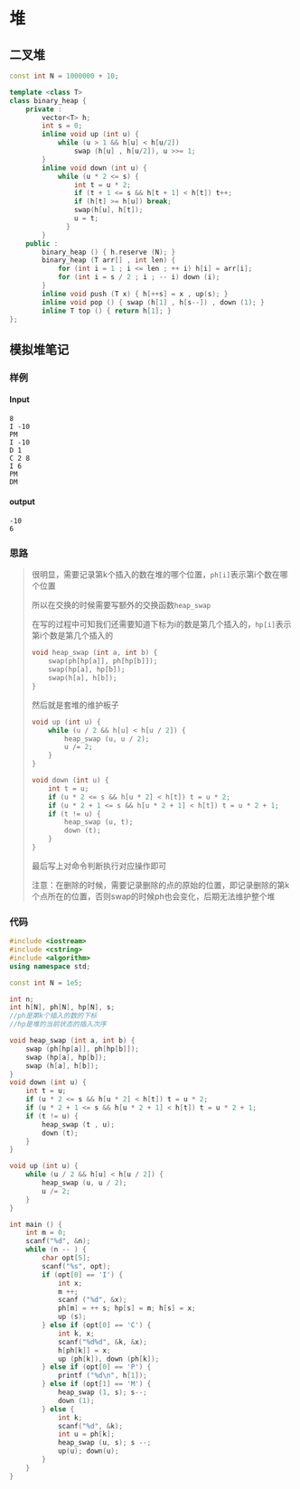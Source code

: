 # 堆

## 二叉堆

```cpp
const int N = 1000000 + 10;

template <class T>
class binary_heap {
    private :
        vector<T> h; 
        int s = 0;
        inline void up (int u) {
            while (u > 1 && h[u] < h[u/2]) 
                swap (h[u] , h[u/2]), u >>= 1;
        }
        inline void down (int u) {
            while (u * 2 <= s) {
                int t = u * 2;
                if (t + 1 <= s && h[t + 1] < h[t]) t++;
                if (h[t] >= h[u]) break;
                swap(h[u], h[t]);
                u = t;
              }
        }
    public :
        binary_heap () { h.reserve (N); }
        binary_heap (T arr[] , int len) { 
            for (int i = 1 ; i <= len ; ++ i) h[i] = arr[i];
            for (int i = s / 2 ; i ; -- i) down (i); 
        }
        inline void push (T x) { h[++s] = x , up(s); }
        inline void pop () { swap (h[1] , h[s--]) , down (1); }
        inline T top () { return h[1]; }
};
```

## 模拟堆笔记

### 样例

#### Input

```text
8
I -10
PM
I -10
D 1
C 2 8
I 6
PM
DM
```

#### output

```text
-10
6
```

### 思路

> 很明显，需要记录第k个插入的数在堆的哪个位置，`ph[i]`表示第i个数在哪个位置
>
> 所以在交换的时候需要写额外的交换函数`heap_swap`
>
> 在写的过程中可知我们还需要知道下标为i的数是第几个插入的，`hp[i]`表示第i个数是第几个插入的
>
> ```cpp
> void heap_swap (int a, int b) {
>     swap(ph[hp[a]], ph[hp[b]]);
>     swap(hp[a], hp[b]);
>     swap(h[a], h[b]);
> }
> ```
>
> 然后就是套堆的维护板子
>
> ```cpp
> void up (int u) {
>     while (u / 2 && h[u] < h[u / 2]) {
>         heap_swap (u, u / 2);
>         u /= 2;
>     }
> }
>
> void down (int u) {
>     int t = u;
>     if (u * 2 <= s && h[u * 2] < h[t]) t = u * 2;
>     if (u * 2 + 1 <= s && h[u * 2 + 1] < h[t]) t = u * 2 + 1;
>     if (t != u) {
>         heap_swap (u, t);
>         down (t);
>     }
> }
> ```
>
> 最后写上对命令判断执行对应操作即可
>
> 注意：在删除的时候，需要记录删除的点的原始的位置，即记录删除的第k个点所在的位置，否则swap的时候ph也会变化，后期无法维护整个堆

### 代码

```cpp
#include <iostream>
#include <cstring>
#include <algorithm>
using namespace std;

const int N = 1e5;

int n;
int h[N], ph[N], hp[N], s;
//ph是第k个插入的数的下标
//hp是堆的当前状态的插入次序

void heap_swap (int a, int b) {
    swap (ph[hp[a]], ph[hp[b]]);
    swap (hp[a], hp[b]);
    swap (h[a], h[b]);
}
void down (int u) {
    int t = u;
    if (u * 2 <= s && h[u * 2] < h[t]) t = u * 2;
    if (u * 2 + 1 <= s && h[u * 2 + 1] < h[t]) t = u * 2 + 1;
    if (t != u) {
        heap_swap (t , u);
        down (t);
    }
}

void up (int u) {
    while (u / 2 && h[u] < h[u / 2]) {
        heap_swap (u, u / 2);
        u /= 2;
    }
}

int main () {
    int m = 0;
    scanf("%d", &n);
    while (n -- ) {
        char opt[5];
        scanf("%s", opt);
        if (opt[0] == 'I') {
            int x;
            m ++;
            scanf ("%d", &x);
            ph[m] = ++ s; hp[s] = m; h[s] = x;
            up (s);
        } else if (opt[0] == 'C') {
            int k, x;
            scanf("%d%d", &k, &x);
            h[ph[k]] = x;
            up (ph[k]), down (ph[k]);
        } else if (opt[0] == 'P') {
            printf ("%d\n", h[1]);
        } else if (opt[1] == 'M') {
            heap_swap (1, s); s--;
            down (1);
        } else {
            int k;
            scanf("%d", &k);
            int u = ph[k];
            heap_swap (u, s); s --;
            up(u); down(u);
        }
    }
}
```

